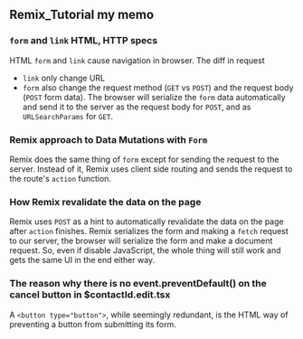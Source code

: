 ## Remix_Tutorial my memo

### `form` and `link` HTML, HTTP specs
HTML `form` and `link` cause navigation in browser.
The diff in request
- `link` only change URL
- `form` also change the request method (`GET` vs `POST`) and the request body (`POST` form data).
The browser will serialize the `form` data automatically and send it to the server as the request body for `POST`, and as `URLSearchParams` for `GET`.

### Remix approach to Data Mutations with `Form`
Remix does the same thing of `form` except for sending the request to the server.
Instead of it, Remix uses client side routing and sends the request to the route's `action` function.

### How Remix revalidate the data on the page
Remix uses `POST` as a hint to automatically revalidate the data on the page after `action` finishes.
Remix serializes the form and making a `fetch` request to our server,
the browser will serialize the form and make a document request.
So, even if disable JavaScript, the whole thing will still work and gets the same UI in the end either way.

### The reason why there is no event.preventDefault() on the cancel button in $contactId.edit.tsx
A `<button type="button">`, while seemingly redundant, is the HTML way of preventing a button from submitting its form.
